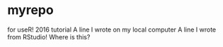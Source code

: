 # myrepo
for useR! 2016 tutorial
A line I wrote on my local computer
A line I wrote from RStudio!
Where is this?